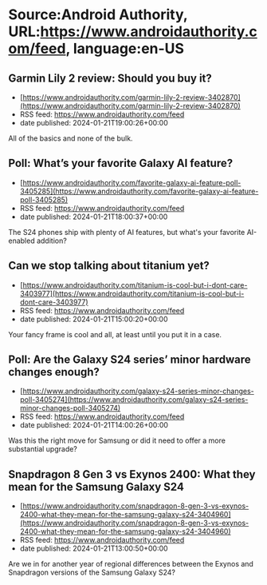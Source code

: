 # Source:Android Authority, URL:https://www.androidauthority.com/feed, language:en-US

## Garmin Lily 2 review: Should you buy it?
 - [https://www.androidauthority.com/garmin-lily-2-review-3402870](https://www.androidauthority.com/garmin-lily-2-review-3402870)
 - RSS feed: https://www.androidauthority.com/feed
 - date published: 2024-01-21T19:00:26+00:00

All of the basics and none of the bulk.

## Poll: What’s your favorite Galaxy AI feature?
 - [https://www.androidauthority.com/favorite-galaxy-ai-feature-poll-3405285](https://www.androidauthority.com/favorite-galaxy-ai-feature-poll-3405285)
 - RSS feed: https://www.androidauthority.com/feed
 - date published: 2024-01-21T18:00:37+00:00

The S24 phones ship with plenty of AI features, but what's your favorite AI-enabled addition?

## Can we stop talking about titanium yet?
 - [https://www.androidauthority.com/titanium-is-cool-but-i-dont-care-3403977](https://www.androidauthority.com/titanium-is-cool-but-i-dont-care-3403977)
 - RSS feed: https://www.androidauthority.com/feed
 - date published: 2024-01-21T15:00:20+00:00

Your fancy frame is cool and all, at least until you put it in a case.

## Poll: Are the Galaxy S24 series’ minor hardware changes enough?
 - [https://www.androidauthority.com/galaxy-s24-series-minor-changes-poll-3405274](https://www.androidauthority.com/galaxy-s24-series-minor-changes-poll-3405274)
 - RSS feed: https://www.androidauthority.com/feed
 - date published: 2024-01-21T14:00:26+00:00

Was this the right move for Samsung or did it need to offer a more substantial upgrade?

## Snapdragon 8 Gen 3 vs Exynos 2400: What they mean for the Samsung Galaxy S24
 - [https://www.androidauthority.com/snapdragon-8-gen-3-vs-exynos-2400-what-they-mean-for-the-samsung-galaxy-s24-3404960](https://www.androidauthority.com/snapdragon-8-gen-3-vs-exynos-2400-what-they-mean-for-the-samsung-galaxy-s24-3404960)
 - RSS feed: https://www.androidauthority.com/feed
 - date published: 2024-01-21T13:00:50+00:00

Are we in for another year of regional differences between the Exynos and Snapdragon versions of the Samsung Galaxy S24?

